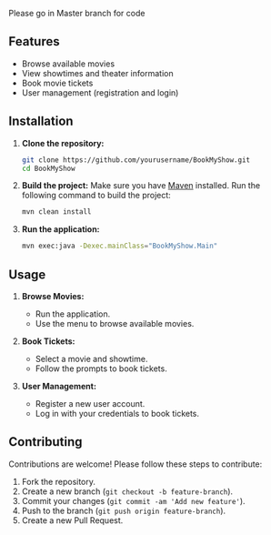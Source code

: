 Please go in Master branch for code
## Features

- Browse available movies
- View showtimes and theater information
- Book movie tickets
- User management (registration and login)

## Installation

1. **Clone the repository:**
    ```bash
    git clone https://github.com/yourusername/BookMyShow.git
    cd BookMyShow
    ```

2. **Build the project:**
    Make sure you have [Maven](https://maven.apache.org/) installed. Run the following command to build the project:
    ```bash
    mvn clean install
    ```

3. **Run the application:**
    ```bash
    mvn exec:java -Dexec.mainClass="BookMyShow.Main"
    ```

## Usage

1. **Browse Movies:**
    - Run the application.
    - Use the menu to browse available movies.

2. **Book Tickets:**
    - Select a movie and showtime.
    - Follow the prompts to book tickets.

3. **User Management:**
    - Register a new user account.
    - Log in with your credentials to book tickets.

## Contributing

Contributions are welcome! Please follow these steps to contribute:

1. Fork the repository.
2. Create a new branch (`git checkout -b feature-branch`).
3. Commit your changes (`git commit -am 'Add new feature'`).
4. Push to the branch (`git push origin feature-branch`).
5. Create a new Pull Request.





